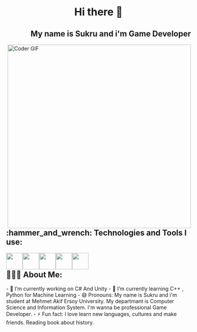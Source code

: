 <h1 align="center"> Hi there 👋 </h1>
<h2 align="right"> My name is Sukru and i'm Game Developer </h2>


<img src="https://media.giphy.com/media/SWoSkN6DxTszqIKEqv/giphy.gif" alt="Coder GIF" width="500" align="right">

<h2 align="left">:hammer_and_wrench: Technologies and Tools I use:</h2>
<img src="https://img.icons8.com/color/50/000000/c-sharp-logo.png" height="45" style="float:left";/>
<img src="https://img.icons8.com/color/50/000000/c-programming.png"height="45" style="float:left";/>
<img src="https://img.icons8.com/color/50/000000/c-plus-plus-logo.png" height="45" style="float:left";/>
<img src="https://img.icons8.com/color/50/000000/html-5--v1.png" height="45" style="float:left";/>
<img src="https://img.icons8.com/color/50/000000/css3.png" height="45" style="float:left";/>



<br>
<h2 align="left">👨🏻‍💻 About Me:</h2>
- 🔭 I’m currently working on C# And Unity
- 🌱 I’m currently learning C++ , Python for Machine Learning
- 😄 Pronouns: My name is Sukru and i'm student at Mehmet Akif Ersoy University. My departmant is Computer Science and Information System. I'm wanna be professional Game Developer.
- ⚡ Fun fact: I love learn new languages, cultures and make friends. Reading book about history.
